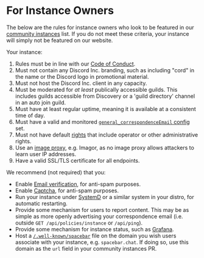 # For Instance Owners

The below are the rules for instance owners who look to be featured in our [community instances](https://github.com/spacebarchat/spacebarchat/tree/master/instances) list.
If you do not meet these criteria, your instance will simply not be featured on our website.

Your instance:

1. Rules must be in line with our [Code of Conduct](conduct.md).
2. Must not contain any Discord Inc. branding, such as including "cord" in the name or the Discord logo in promotional material.
3. Must not host the Discord Inc. client in any capacity.
4. Must be moderated for _at least_ publically accessible guilds. This includes guilds accessible from Discovery or a 'guild directory' channel in an auto join guild.
5. Must have at least regular uptime, meaning it is available at a consistent time of day.
6. Must have a valid and monitored [`general_correspondenceEmail` config](/setup/server/configuration) set.
7. Must not have default [rights](/setup/server/security/rights) that include operator or other administrative rights.
8. Use an [image proxy](/setup/server/configuration/imageProxy), e.g. Imagor, as no image proxy allows attackers to learn user IP addresses.
9. Have a valid SSL/TLS certificate for all endpoints.

We recommend (not required) that you:

-   Enable [Email verification](/setup/server/email), for anti-spam purposes.
-   Enable [Captcha](/setup/server/security/captcha), for anti-spam purposes.
-   Run your instance under [SystemD](/setup/server/systemd) or a similar system in your distro, for automatic restarting.
-   Provide some mechanism for users to report content. This may be as simple as more openly advertising your correspondence email (i.e. outside `GET /api/policies/instance` or `/api/ping`).
-   Provide some mechanism for instance status, such as [Grafana](https://grafana.com/).
-   Host a [`/.well-known/spacebar`](/setup/server/wellknown) file on the domain you wish users associate with your instance, e.g. `spacebar.chat`.
    If doing so, use this domain as the `url` field in your community instances PR.
